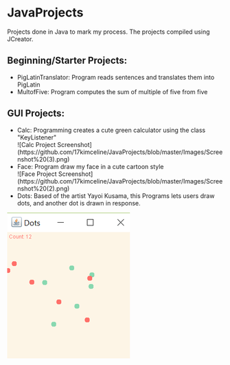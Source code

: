# JavaProjects
<head>
  Projects done in Java to mark my process.
  The projects compiled using JCreator. 
</head>

<body>
<h2>Beginning/Starter Projects:</h2>
  <ul>
    <li>PigLatinTranslator: Program reads sentences and translates them into PigLatin</li>
    <li>MultofFive: Program computes the sum of multiple of five from five</li>
  </ul>
  
<h2>GUI Projects:</h2>
  <ul>
    <li>Calc: Programming creates a cute green calculator using the class "KeyListener"</li>
  ![Calc Project Screenshot](https://github.com/17kimceline/JavaProjects/blob/master/Images/Screenshot%20(3).png)
    <li>Face: Program draw my face in a cute cartoon style</li>
  ![Face Project Screenshot](https://github.com/17kimceline/JavaProjects/blob/master/Images/Screenshot%20(2).png)
    <li>Dots: Based of the artist Yayoi Kusama, this Programs lets users draw dots, and another dot is drawn in response.</li>
  </ul>
  
  ![Dots Project Screenshot](https://github.com/17kimceline/JavaProjects/blob/master/Images/Screenshot%20(1).png)
</body>
